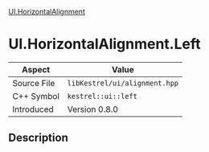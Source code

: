 [UI.HorizontalAlignment](index.md)
# UI.HorizontalAlignment.Left
| Aspect | Value |
| --- | --- |
| Source File | `libKestrel/ui/alignment.hpp` |
| C++ Symbol | `kestrel::ui::left` |
| Introduced | Version 0.8.0 |
## Description
